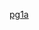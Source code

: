 [pg1a](https://raw.githubusercontent.com/Heethashreesathish/Java-Programs/main/1a_ArrayList_and_LinkedList/pg1a.png)
